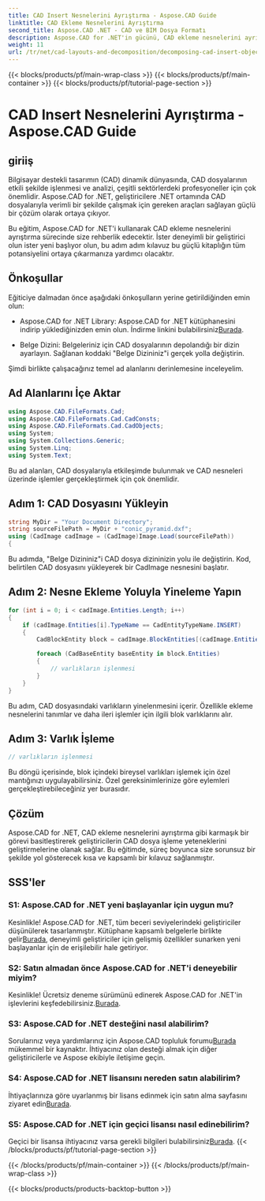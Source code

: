 ```yaml
---
title: CAD Insert Nesnelerini Ayrıştırma - Aspose.CAD Guide
linktitle: CAD Ekleme Nesnelerini Ayrıştırma
second_title: Aspose.CAD .NET - CAD ve BIM Dosya Formatı
description: Aspose.CAD for .NET'in gücünü, CAD ekleme nesnelerini ayrıştırmaya yönelik adım adım kılavuzumuzla keşfedin.
weight: 11
url: /tr/net/cad-layouts-and-decomposition/decomposing-cad-insert-objects/
---
```


{{< blocks/products/pf/main-wrap-class >}}
{{< blocks/products/pf/main-container >}}
{{< blocks/products/pf/tutorial-page-section >}}

# CAD Insert Nesnelerini Ayrıştırma - Aspose.CAD Guide

## giriiş

Bilgisayar destekli tasarımın (CAD) dinamik dünyasında, CAD dosyalarının etkili şekilde işlenmesi ve analizi, çeşitli sektörlerdeki profesyoneller için çok önemlidir. Aspose.CAD for .NET, geliştiricilere .NET ortamında CAD dosyalarıyla verimli bir şekilde çalışmak için gereken araçları sağlayan güçlü bir çözüm olarak ortaya çıkıyor.

Bu eğitim, Aspose.CAD for .NET'i kullanarak CAD ekleme nesnelerini ayrıştırma sürecinde size rehberlik edecektir. İster deneyimli bir geliştirici olun ister yeni başlıyor olun, bu adım adım kılavuz bu güçlü kitaplığın tüm potansiyelini ortaya çıkarmanıza yardımcı olacaktır.

## Önkoşullar

Eğiticiye dalmadan önce aşağıdaki önkoşulların yerine getirildiğinden emin olun:

-  Aspose.CAD for .NET Library: Aspose.CAD for .NET kütüphanesini indirip yüklediğinizden emin olun. İndirme linkini bulabilirsiniz[Burada](https://releases.aspose.com/cad/net/).

- Belge Dizini: Belgeleriniz için CAD dosyalarının depolandığı bir dizin ayarlayın. Sağlanan koddaki "Belge Dizininiz"i gerçek yolla değiştirin.

Şimdi birlikte çalışacağınız temel ad alanlarını derinlemesine inceleyelim.

## Ad Alanlarını İçe Aktar

```csharp
using Aspose.CAD.FileFormats.Cad;
using Aspose.CAD.FileFormats.Cad.CadConsts;
using Aspose.CAD.FileFormats.Cad.CadObjects;
using System;
using System.Collections.Generic;
using System.Linq;
using System.Text;
```

Bu ad alanları, CAD dosyalarıyla etkileşimde bulunmak ve CAD nesneleri üzerinde işlemler gerçekleştirmek için çok önemlidir.

## Adım 1: CAD Dosyasını Yükleyin

```csharp
string MyDir = "Your Document Directory";
string sourceFilePath = MyDir + "conic_pyramid.dxf";
using (CadImage cadImage = (CadImage)Image.Load(sourceFilePath))
{
```

Bu adımda, "Belge Dizininiz"i CAD dosya dizininizin yolu ile değiştirin. Kod, belirtilen CAD dosyasını yükleyerek bir CadImage nesnesini başlatır.

## Adım 2: Nesne Ekleme Yoluyla Yineleme Yapın

```csharp
for (int i = 0; i < cadImage.Entities.Length; i++)
{
    if (cadImage.Entities[i].TypeName == CadEntityTypeName.INSERT)
    {
        CadBlockEntity block = cadImage.BlockEntities[(cadImage.Entities[i] as CadInsertObject).Name];

        foreach (CadBaseEntity baseEntity in block.Entities)
        {
            // varlıkların işlenmesi
        }
    }
}
```

Bu adım, CAD dosyasındaki varlıkların yinelenmesini içerir. Özellikle ekleme nesnelerini tanımlar ve daha ileri işlemler için ilgili blok varlıklarını alır.

## Adım 3: Varlık İşleme

```csharp
// varlıkların işlenmesi
```

Bu döngü içerisinde, blok içindeki bireysel varlıkları işlemek için özel mantığınızı uygulayabilirsiniz. Özel gereksinimlerinize göre eylemleri gerçekleştirebileceğiniz yer burasıdır.

## Çözüm

Aspose.CAD for .NET, CAD ekleme nesnelerini ayrıştırma gibi karmaşık bir görevi basitleştirerek geliştiricilerin CAD dosya işleme yeteneklerini geliştirmelerine olanak sağlar. Bu eğitimde, süreç boyunca size sorunsuz bir şekilde yol gösterecek kısa ve kapsamlı bir kılavuz sağlanmıştır.

## SSS'ler

### S1: Aspose.CAD for .NET yeni başlayanlar için uygun mu?

 Kesinlikle! Aspose.CAD for .NET, tüm beceri seviyelerindeki geliştiriciler düşünülerek tasarlanmıştır. Kütüphane kapsamlı belgelerle birlikte gelir[Burada](https://reference.aspose.com/cad/net/), deneyimli geliştiriciler için gelişmiş özellikler sunarken yeni başlayanlar için de erişilebilir hale getiriyor.

### S2: Satın almadan önce Aspose.CAD for .NET'i deneyebilir miyim?

 Kesinlikle! Ücretsiz deneme sürümünü edinerek Aspose.CAD for .NET'in işlevlerini keşfedebilirsiniz.[Burada](https://releases.aspose.com/).

### S3: Aspose.CAD for .NET desteğini nasıl alabilirim?

 Sorularınız veya yardımlarınız için Aspose.CAD topluluk forumu[Burada](https://forum.aspose.com/c/cad/19) mükemmel bir kaynaktır. İhtiyacınız olan desteği almak için diğer geliştiricilerle ve Aspose ekibiyle iletişime geçin.

### S4: Aspose.CAD for .NET lisansını nereden satın alabilirim?

İhtiyaçlarınıza göre uyarlanmış bir lisans edinmek için satın alma sayfasını ziyaret edin[Burada](https://purchase.aspose.com/buy).

### S5: Aspose.CAD for .NET için geçici lisansı nasıl edinebilirim?

 Geçici bir lisansa ihtiyacınız varsa gerekli bilgileri bulabilirsiniz[Burada](https://purchase.aspose.com/temporary-license/).
{{< /blocks/products/pf/tutorial-page-section >}}

{{< /blocks/products/pf/main-container >}}
{{< /blocks/products/pf/main-wrap-class >}}

{{< blocks/products/products-backtop-button >}}
